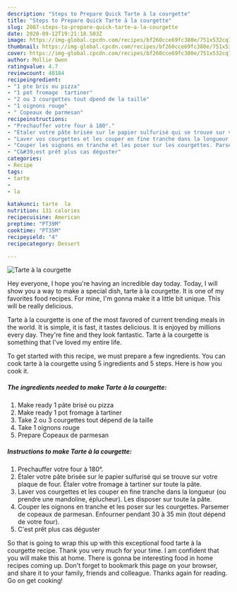 ```yaml
---
description: "Steps to Prepare Quick Tarte à la courgette"
title: "Steps to Prepare Quick Tarte à la courgette"
slug: 2087-steps-to-prepare-quick-tarte-a-la-courgette
date: 2020-09-12T19:21:18.503Z
image: https://img-global.cpcdn.com/recipes/bf260cce69fc380e/751x532cq70/tarte-a-la-courgette-photo-principale-de-la-recette.jpg
thumbnail: https://img-global.cpcdn.com/recipes/bf260cce69fc380e/751x532cq70/tarte-a-la-courgette-photo-principale-de-la-recette.jpg
cover: https://img-global.cpcdn.com/recipes/bf260cce69fc380e/751x532cq70/tarte-a-la-courgette-photo-principale-de-la-recette.jpg
author: Mollie Owen
ratingvalue: 4.7
reviewcount: 40184
recipeingredient:
- "1 pte bris ou pizza"
- "1 pot fromage  tartiner"
- "2 ou 3 courgettes tout dpend de la taille"
- "1 oignons rouge"
- " Copeaux de parmesan"
recipeinstructions:
- "Prechauffer votre four à 180°."
- "Étaler votre pâte brisée sur le papier sulfurisé qui se trouve sur votre plaque de four. Étaler votre fromage à tartiner sur toute la pâte."
- "Laver vos courgettes et les couper en fine tranche dans la longueur (ou prendre une mandoline, éplucheur). Les disposer sur toute la pâte."
- "Couper les oignons en tranche et les poser sur les courgettes. Parsemer de copeaux de parmesan. Enfourner pendant 30 à 35 min (tout dépend de votre four)."
- "C&#39;est prêt plus cas déguster"
categories:
- Recipe
tags:
- tarte
- 
- la

katakunci: tarte  la 
nutrition: 131 calories
recipecuisine: American
preptime: "PT39M"
cooktime: "PT35M"
recipeyield: "4"
recipecategory: Dessert

---
```



![Tarte à la courgette](https://img-global.cpcdn.com/recipes/bf260cce69fc380e/751x532cq70/tarte-a-la-courgette-photo-principale-de-la-recette.jpg)

Hey everyone, I hope you're having an incredible day today. Today, I will show you a way to make a special dish, tarte à la courgette. It is one of my favorites food recipes. For mine, I'm gonna make it a little bit unique. This will be really delicious.



Tarte à la courgette is one of the most favored of current trending meals in the world. It is simple, it is fast, it tastes delicious. It is enjoyed by millions every day. They're fine and they look fantastic. Tarte à la courgette is something that I've loved my entire life.


To get started with this recipe, we must prepare a few ingredients. You can cook tarte à la courgette using 5 ingredients and 5 steps. Here is how you cook it.

<!--inarticleads1-->

##### The ingredients needed to make Tarte à la courgette:

1. Make ready 1 pâte brisé ou pizza
1. Make ready 1 pot fromage à tartiner
1. Take 2 ou 3 courgettes tout dépend de la taille
1. Take 1 oignons rouge
1. Prepare  Copeaux de parmesan




<!--inarticleads2-->

##### Instructions to make Tarte à la courgette:

1. Prechauffer votre four à 180°.
1. Étaler votre pâte brisée sur le papier sulfurisé qui se trouve sur votre plaque de four. Étaler votre fromage à tartiner sur toute la pâte.
1. Laver vos courgettes et les couper en fine tranche dans la longueur (ou prendre une mandoline, éplucheur). Les disposer sur toute la pâte.
1. Couper les oignons en tranche et les poser sur les courgettes. Parsemer de copeaux de parmesan. Enfourner pendant 30 à 35 min (tout dépend de votre four).
1. C&#39;est prêt plus cas déguster




So that is going to wrap this up with this exceptional food tarte à la courgette recipe. Thank you very much for your time. I am confident that you will make this at home. There is gonna be interesting food in home recipes coming up. Don't forget to bookmark this page on your browser, and share it to your family, friends and colleague. Thanks again for reading. Go on get cooking!
